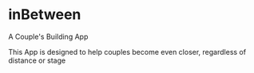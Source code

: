 # inBetween
A Couple's Building App

This App is designed to help couples become even closer, regardless of distance or stage
